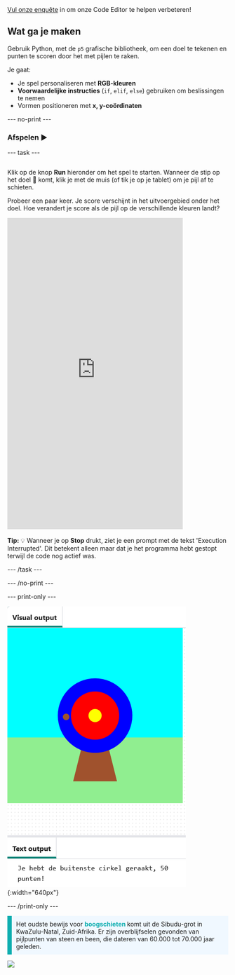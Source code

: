 <div class="c-survey-banner" style="width:100%">
  <a class="c-survey-banner__link" href="https://form.raspberrypi.org/f/code-editor-feedback" target="_blank">Vul onze enquête</a> in om onze Code Editor te helpen verbeteren!
</div>

## Wat ga je maken

Gebruik Python, met de `p5` grafische bibliotheek, om een doel te tekenen en punten te scoren door het met pijlen te raken.

Je gaat:
 + Je spel personaliseren met **RGB-kleuren**
 + **Voorwaardelijke instructies** (`if`, `elif`, `else`) gebruiken om beslissingen te nemen
 + Vormen positioneren met **x, y-coördinaten**

--- no-print ---

### Afspelen ▶️

--- task ---

<div style="display: flex; flex-wrap: wrap">
<div style="flex-basis: 175px; flex-grow: 1">  

Klik op de knop **Run** hieronder om het spel te starten. Wanneer de stip op het doel 🎯 komt, klik je met de muis (of tik je op je tablet) om je pijl af te schieten. 

Probeer een paar keer. Je score verschijnt in het uitvoergebied onder het doel. Hoe verandert je score als de pijl op de verschillende kleuren landt? 
  <iframe src="https://editor.raspberrypi.org/en/embed/viewer/target-practice-solution" width="400" height="710" frameborder="0" marginwidth="0" marginheight="0" allowfullscreen>
  </iframe>
</div>
</div>

**Tip:** 💡 Wanneer je op **Stop** drukt, ziet je een prompt met de tekst 'Execution Interrupted'. Dit betekent alleen maar dat je het programma hebt gestopt terwijl de code nog actief was.

--- /task ---

--- /no-print ---

--- print-only ---

![Een boogschietdoel met een trefpunt op de buitenste cirkel. De tekst 'Je raakt de buitenste cirkel, 50 punten!' wordt eronder weergegeven](images/blue-points.png){:width="640px"}

--- /print-only ---

<p style="border-left: solid; border-width:10px; border-color: #0faeb0; background-color: aliceblue; padding: 10px;">
Het oudste bewijs voor <span style="color: #0faeb0; font-weight: bold;"> boogschieten </span> komt uit de Sibudu-grot in KwaZulu-Natal, Zuid-Afrika. Er zijn overblijfselen gevonden van pijlpunten van steen en been, die dateren van 60.000 tot 70.000 jaar geleden. 
</p>

![](http://code.org/api/hour/begin_coderdojo_target.png)
